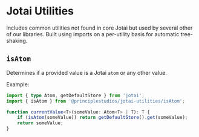 # Jotai Utilities

Includes common utilities not found in core Jotai but used by several other of our libraries. Built using imports on a per-utility basis for automatic tree-shaking.

## `isAtom`

Determines if a provided value is a Jotai `atom` or any other value.

Example:

```ts
import { type Atom, getDefaultStore } from 'jotai';
import { isAtom } from '@principlestudios/jotai-utilities/isAtom';

function currentValue<T>(someValue: Atom<T> | T): T {
	if (isAtom(someValue)) return getDefaultStore().get(someValue);
	return someValue;
}
```
